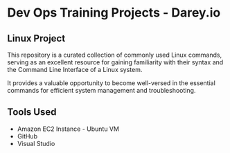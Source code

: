 # Dev Ops Training Projects - Darey.io  

## Linux Project 

This repository is a curated collection of commonly used Linux commands, serving as an excellent resource for gaining familiarity with their syntax and the Command Line Interface of a Linux system. 

It provides a valuable opportunity to become well-versed in the essential commands for efficient system management and troubleshooting.

## Tools Used
* Amazon EC2 Instance - Ubuntu VM
* GitHub
* Visual Studio